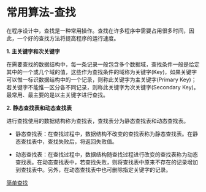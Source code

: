 # 常用算法-查找

在程序设计中，查找是一种常用操作。查找在许多程序中需要占用很多时间，因此，一个好的查找方法将提高程序的运行速度。

**1. 主关键字和次关键字**

在需要查找的数据结构中，每一条记录一般包含多个数据域，查找条件一般是给定其中的一个或几个域的值，这些作为查找条件的域称为关键字(Key)，如果关键字可以惟一标识数据结构中的一个记录，则称此关键字为主关键字(Primary Key)；若关键字不能惟一区分各不同记录，则称此关键字为次关键字(Secondary Key)。最常用、最主要的是以主关键字进行查找。

**2. 静态查找表和动态查找表**

进行查找使用的数据结构称为查找表，查找表分为静态查找表和动态查找表。

- 静态查找表：在查找过程中，数据结构不改变的查找表称为静态查找表。在静态查找表中，查找失败后，将返回失败值。

- 动态查找表：在查找过程中，数据结构随查找过程进行改变的查找表称为动态查找表。在动态查找表中，若查找失败，则将查找表中原来不存在的记录增加到查找表中。另外，在动态查找表中也可删除指定关键字的记录。

[简单查找](./简单查找.md)





